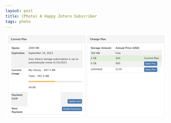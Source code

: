 ```yaml
---
layout: post
title: (Photo) A Happy Zotero Subscriber
tags: photo
---
```


![Zotero subscription](/assets/zotero.png)